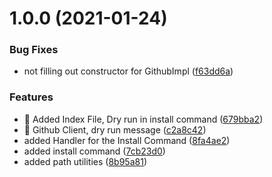 # 1.0.0 (2021-01-24)


### Bug Fixes

* not filling out constructor for GithubImpl ([f63dd6a](https://github.com/bendavies99/babblebot-cli/commit/f63dd6abfd5de85f74188113df0f2f7aaf5c94a8))


### Features

* 🎸 Added Index File, Dry run in install command ([679bba2](https://github.com/bendavies99/babblebot-cli/commit/679bba2e17577ecea523a2a52367f4e52d70fa7b))
* 🎸 Github Client, dry run message ([c2a8c42](https://github.com/bendavies99/babblebot-cli/commit/c2a8c426676981f4f2fb9cd694c8b998fc4f6e0d))
* added Handler for the Install Command ([8fa4ae2](https://github.com/bendavies99/babblebot-cli/commit/8fa4ae24cb97c2ffab1a0e7626b49346b8203547))
* added install command ([7cb23d0](https://github.com/bendavies99/babblebot-cli/commit/7cb23d067baf9b875f7c872cbd9d5c4424972214))
* added path utilities ([8b95a81](https://github.com/bendavies99/babblebot-cli/commit/8b95a815ff0993c50a4d75d62e6808bcb5077c9c))
